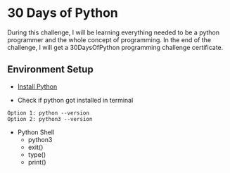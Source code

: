 # 30 Days of Python

During this challenge, I will be learning everything needed to be a python programmer and the whole concept of programming. In the end of the challenge, I will get a 30DaysOfPython programming challenge certificate.

## Environment Setup
- [Install Python](https://www.python.org/downloads/)

- Check if python got installed in terminal
```
Option 1: python --version
Option 2: python3 --version
```

- Python Shell
    - python3
    - exit()
    - type()
    - print()
